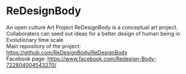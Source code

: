 # ReDesignBody
An open culture Art Project
ReDesignBody is a conceptual art project. Collaboraters can seed out ideas for a better design of human being in Evolutionary time scale <br> Main repository of the project: <br> https://github.com/ReDesignBody/ReDesignBody  <br> Facebook page: https://www.facebook.com/Redesign-Body-722804004543270/
